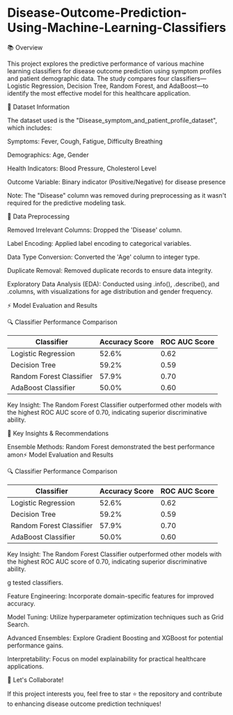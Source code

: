 # Disease-Outcome-Prediction-Using-Machine-Learning-Classifiers

📚 Overview

This project explores the predictive performance of various machine learning classifiers for disease outcome prediction using symptom profiles and patient demographic data. The study compares four classifiers—Logistic Regression, Decision Tree, Random Forest, and AdaBoost—to identify the most effective model for this healthcare application.

📂 Dataset Information

The dataset used is the "Disease_symptom_and_patient_profile_dataset", which includes:

Symptoms: Fever, Cough, Fatigue, Difficulty Breathing

Demographics: Age, Gender

Health Indicators: Blood Pressure, Cholesterol Level

Outcome Variable: Binary indicator (Positive/Negative) for disease presence

Note: The "Disease" column was removed during preprocessing as it wasn't required for the predictive modeling task.

🧹 Data Preprocessing

Removed Irrelevant Columns: Dropped the 'Disease' column.

Label Encoding: Applied label encoding to categorical variables.

Data Type Conversion: Converted the 'Age' column to integer type.

Duplicate Removal: Removed duplicate records to ensure data integrity.

Exploratory Data Analysis (EDA): Conducted using .info(), .describe(), and .columns, with visualizations for age distribution and gender frequency.

⚡ Model Evaluation and Results

🔍 Classifier Performance Comparison

| Classifier               | Accuracy Score | ROC AUC Score |
| ------------------------ | -------------- | ------------- |
| Logistic Regression      | 52.6%          | 0.62          |
| Decision Tree            | 59.2%          | 0.59          |
| Random Forest Classifier | 57.9%          | 0.70          |
| AdaBoost Classifier      | 50.0%          | 0.60          |

Key Insight: The Random Forest Classifier outperformed other models with the highest ROC AUC score of 0.70, indicating superior discriminative ability.

📝 Key Insights & Recommendations

Ensemble Methods: Random Forest demonstrated the best performance amon⚡ Model Evaluation and Results

🔍 Classifier Performance Comparison

| Classifier               | Accuracy Score | ROC AUC Score |
| ------------------------ | -------------- | ------------- |
| Logistic Regression      | 52.6%          | 0.62          |
| Decision Tree            | 59.2%          | 0.59          |
| Random Forest Classifier | 57.9%          | 0.70          |
| AdaBoost Classifier      | 50.0%          | 0.60          |
Key Insight: The Random Forest Classifier outperformed other models with the highest ROC AUC score of 0.70, indicating superior discriminative ability.



g tested classifiers.

Feature Engineering: Incorporate domain-specific features for improved accuracy.

Model Tuning: Utilize hyperparameter optimization techniques such as Grid Search.

Advanced Ensembles: Explore Gradient Boosting and XGBoost for potential performance gains.

Interpretability: Focus on model explainability for practical healthcare applications.

🌟 Let's Collaborate!

If this project interests you, feel free to star ⭐ the repository and contribute to enhancing disease outcome prediction techniques!
